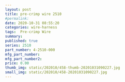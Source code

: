 ```yaml
---
layout: post
title: pre-crimp wire 2510
#permalink: 
date: 2020-10-31 08:55:20
categories: wire-harness
tags:  Pre-crimp Wire
summary: 
published: true 
series: 2510
part_number: 4-2510-000
mfg_part_number: 
mfg_part_number2: 
price: 0.00
thumb_img: static/202010/458-thumb-20201031090227.jpg
small_img: static/202010/458-20201031090227.jpg
---
```



